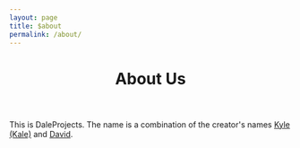 ```yaml
---
layout: page
title: $about
permalink: /about/
---
```

  <header class="post-header">
    <h1 class="post-title">About Us</h1>
  </header>
<p>This is DaleProjects. The name is a combination of the creator's names <a href="/about/kyle/">Kyle (Kale)</a> and <a href="/about/david/">David</a>.</p>
